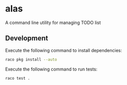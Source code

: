 # alas

 A command line utility for managing TODO list

 ## Development

 Execute the following command to install dependencies:

 ```bash
 raco pkg install --auto
 ```

 Execute the following command to run tests:

 ```bash
 raco test .
 ```

